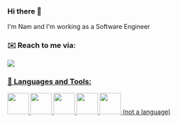 ### Hi there 👋

I'm Nam and I'm working as a Software Engineer

### ✉️ Reach to me via:
<section align="left">
  <a href="https://www.linkedin.com/in/nam-anh-mai/">
    <img src="https://img.shields.io/badge/linkedin-%230077B5.svg?&style=for-the-badge&logo=linkedin&logoColor=white"/>
</section>

### 🧰 Languages and Tools:
<section align="left">
  <img src="https://cdn.jsdelivr.net/gh/devicons/devicon@latest/icons/python/python-original.svg" height="48" width="48"/>  
  <img src="https://cdn.jsdelivr.net/gh/devicons/devicon@latest/icons/cplusplus/cplusplus-original.svg" height="48" width="48"/>
  <img src="https://cdn.jsdelivr.net/gh/devicons/devicon@latest/icons/javascript/javascript-original.svg" height="48" width="48"/>
  <img src="https://cdn.jsdelivr.net/gh/devicons/devicon@latest/icons/css3/css3-original.svg" height="48" width="48"/>
  <img src="https://cdn.jsdelivr.net/gh/devicons/devicon@latest/icons/html5/html5-original.svg" height="48" width="48"/>
  <span>(not a language)</span>
</section>

<!--
**nam-m/nam-m** is a ✨ _special_ ✨ repository because its `README.md` (this file) appears on your GitHub profile.
-->
